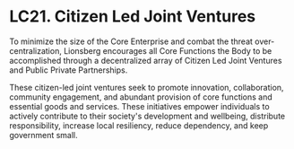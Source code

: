 # LC21. Citizen Led Joint Ventures

To minimize the size of the Core Enterprise and combat the threat over-centralization, Lionsberg encourages all Core Functions the Body to be accomplished through a decentralized array of Citizen Led Joint Ventures and Public Private Partnerships. 

These citizen-led joint ventures seek to promote innovation, collaboration, community engagement, and abundant provision of core functions and essential goods and services. These initiatives empower individuals to actively contribute to their society's development and wellbeing, distribute responsibility, increase local resiliency, reduce dependency, and keep government small. 
